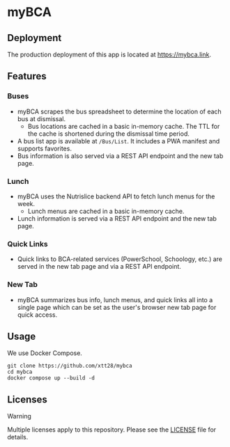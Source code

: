 # myBCA

## Deployment

The production deployment of this app is located at <https://mybca.link>.

## Features

### Buses

- myBCA scrapes the bus spreadsheet to determine the location of each bus at
  dismissal.
  - Bus locations are cached in a basic in-memory cache. The TTL for the cache
    is shortened during the dismissal time period.
- A bus list app is available at `/Bus/List`. It includes a PWA manifest and
  supports favorites.
- Bus information is also served via a REST API endpoint and the new tab page.

### Lunch

- myBCA uses the Nutrislice backend API to fetch lunch menus for the week.
  - Lunch menus are cached in a basic in-memory cache.
- Lunch information is served via a REST API endpoint and the new tab page.

### Quick Links

- Quick links to BCA-related services (PowerSchool, Schoology, etc.) are served
  in the new tab page and via a REST API endpoint.

### New Tab

- myBCA summarizes bus info, lunch menus, and quick links all into a single page
  which can be set as the user's browser new tab page for quick access.

## Usage

We use Docker Compose.

```shell
git clone https://github.com/xtt28/mybca
cd mybca
docker compose up --build -d
```

## Licenses

> [!WARNING]
> Multiple licenses apply to this repository.
> Please see the [LICENSE](LICENSE) file for details.